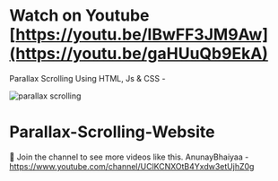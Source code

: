 # Watch on Youtube [https://youtu.be/IBwFF3JM9Aw](https://youtu.be/gaHUuQb9EkA)

Parallax Scrolling Using HTML, Js & CSS -

![parallax scrolling](https://user-images.githubusercontent.com/83161515/175143022-ba3b26a2-d362-4097-a52e-1b9f9eca9ec0.jpg)
# Parallax-Scrolling-Website
💙 Join the channel to see more videos like this. AnunayBhaiyaa - https://www.youtube.com/channel/UClKCNXOtB4Yxdw3etUjhZ0g
